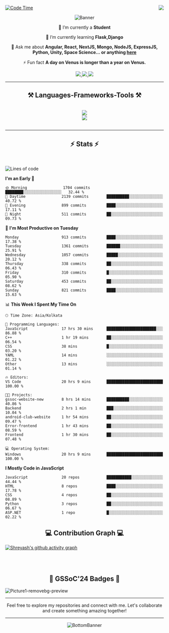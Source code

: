 <div>
 
<img align="right" src="https://visitor-badge.laobi.icu/badge?page_id=shreyash3087.shreyash3087" />

 [![Code Time](https://wakatime.com/badge/user/cd5f70df-e644-46f4-a03b-e1ce78615131.svg)](https://wakatime.com/@cd5f70df-e644-46f4-a03b-e1ce78615131)
 
</div>


<div align="center">
 
![Banner](https://github.com/user-attachments/assets/fe33d289-b057-4d85-ad76-3103802aa9e1)

</div>


<div align="center">
 
 🔭 I’m currently a **Student** 
 
 🌱 I’m currently learning **Flask,Django**

💬 Ask me about **Angular, React, NextJS, Mongo, NodeJS, ExpressJS, Python, Unity, Space Science... or anything [here](https://github.com/shreyash3087/shreyash3087/issues)**

⚡ Fun fact **A day on Venus is longer than a year on Venus.**

</div>
 
<div align="center"> 
  <a href="mailto:shreyash3087@gmail.com">
    <img src="https://img.shields.io/badge/Gmail-333333?style=for-the-badge&logo=gmail&logoColor=red" />
  </a>
  <a href="https://www.linkedin.com/in/shreyash-srivastava-1a1161280" target="_blank">
    <img src="https://img.shields.io/badge/LinkedIn-0077B5?style=for-the-badge&logo=linkedin&logoColor=white" target="_blank" />
  </a>
  <a href="https://github.com/shreyash3087" target="_blank">
     <img src="https://img.shields.io/badge/Github-FF5722?style=for-the-badge&logo=github&logoColor=white" target="_blank" />
  </a>
</div>
<hr/>
 
<h2 align="center">⚒️ Languages-Frameworks-Tools ⚒️</h2>
<br/>
<div align="center">
    <img src="https://skillicons.dev/icons?i=react,bootstrap,html,css,vscode,github,figma,cpp,vercel,netlify" /><br>
    <img src="https://skillicons.dev/icons?i=tailwind,git,nodejs,python,javascript,typescript,express,firebase,mongodb,nextjs,unity,azure,blender" /><br>
</div>

<br/>
<hr/>

<h2 align="center">⚡ Stats ⚡</h2>

<br>
<div>
 
 
<!--START_SECTION:waka-->
![Lines of code](https://img.shields.io/badge/From%20Hello%20World%20I%27ve%20Written-1.4%20million%20lines%20of%20code-blue)

**I'm an Early 🐤** 

```text
🌞 Morning                1704 commits        ████████░░░░░░░░░░░░░░░░░   32.44 % 
🌆 Daytime                2139 commits        ██████████░░░░░░░░░░░░░░░   40.72 % 
🌃 Evening                899 commits         ████░░░░░░░░░░░░░░░░░░░░░   17.11 % 
🌙 Night                  511 commits         ██░░░░░░░░░░░░░░░░░░░░░░░   09.73 % 
```
📅 **I'm Most Productive on Tuesday** 

```text
Monday                   913 commits         ████░░░░░░░░░░░░░░░░░░░░░   17.38 % 
Tuesday                  1361 commits        ██████░░░░░░░░░░░░░░░░░░░   25.91 % 
Wednesday                1057 commits        █████░░░░░░░░░░░░░░░░░░░░   20.12 % 
Thursday                 338 commits         ██░░░░░░░░░░░░░░░░░░░░░░░   06.43 % 
Friday                   310 commits         █░░░░░░░░░░░░░░░░░░░░░░░░   05.90 % 
Saturday                 453 commits         ██░░░░░░░░░░░░░░░░░░░░░░░   08.62 % 
Sunday                   821 commits         ████░░░░░░░░░░░░░░░░░░░░░   15.63 % 
```


📊 **This Week I Spent My Time On** 

```text
🕑︎ Time Zone: Asia/Kolkata

💬 Programming Languages: 
JavaScript               17 hrs 30 mins      ██████████████████████░░░   86.88 % 
C++                      1 hr 19 mins        ██░░░░░░░░░░░░░░░░░░░░░░░   06.54 % 
CSS                      38 mins             █░░░░░░░░░░░░░░░░░░░░░░░░   03.20 % 
YAML                     14 mins             ░░░░░░░░░░░░░░░░░░░░░░░░░   01.22 % 
Other                    13 mins             ░░░░░░░░░░░░░░░░░░░░░░░░░   01.14 % 

🔥 Editors: 
VS Code                  20 hrs 9 mins       █████████████████████████   100.00 % 

🐱‍💻 Projects: 
gssoc-website-new        8 hrs 14 mins       ██████████░░░░░░░░░░░░░░░   40.86 % 
Backend                  2 hrs 1 min         ███░░░░░░░░░░░░░░░░░░░░░░   10.04 % 
android-club-website     1 hr 54 mins        ██░░░░░░░░░░░░░░░░░░░░░░░   09.47 % 
Error-frontend           1 hr 43 mins        ██░░░░░░░░░░░░░░░░░░░░░░░   08.59 % 
Frontend                 1 hr 30 mins        ██░░░░░░░░░░░░░░░░░░░░░░░   07.48 % 

💻 Operating System: 
Windows                  20 hrs 9 mins       █████████████████████████   100.00 % 
```

**I Mostly Code in JavaScript** 

```text
JavaScript               20 repos            ███████████░░░░░░░░░░░░░░   44.44 % 
HTML                     8 repos             ████░░░░░░░░░░░░░░░░░░░░░   17.78 % 
CSS                      4 repos             ██░░░░░░░░░░░░░░░░░░░░░░░   08.89 % 
Python                   3 repos             ██░░░░░░░░░░░░░░░░░░░░░░░   06.67 % 
ASP.NET                  1 repo              █░░░░░░░░░░░░░░░░░░░░░░░░   02.22 % 
```




<!--END_SECTION:waka-->

</div>

<div>
  <div align="center" ><h2 align="center">💻 Contribution Graph 💻</h2></div>
 
  [![Shreyash's github activity graph](https://github-readme-activity-graph.vercel.app/graph?username=shreyash3087&hide_border=true&theme=github)](https://github.com/ashutosh00710/github-readme-activity-graph)
 
</div>

<br/><br/>

<h2 align="center">🔰 GSSoC'24 Badges 🔰</h2>

![Picture1-removebg-preview](https://github.com/user-attachments/assets/4ece96a5-043a-44df-b51b-40738d3603ff)

<div align="center"> 
  <hr/>
  Feel free to explore my repositories and connect with me. Let's collaborate and create something amazing together!
  <hr/>
</div>

<div align="center">
 
![BottomBanner](https://github.com/user-attachments/assets/7afe064f-9b9f-401d-bec1-35c8625bb3dc)

</div>

